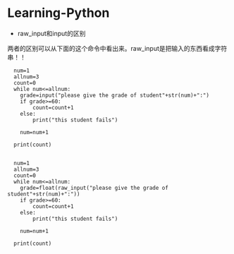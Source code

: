 Learning-Python
===============

- raw_input和input的区别

两者的区别可以从下面的这个命令中看出来。raw_input是把输入的东西看成字符串！！

      num=1
      allnum=3
      count=0
      while num<=allnum:
      	grade=input("please give the grade of student"+str(num)+":")
      	if grade>=60:
      		count=count+1
      	else:
      		print("this student fails")
      
      	num=num+1
      
      print(count)
      
      
      num=1
      allnum=3
      count=0
      while num<=allnum:
      	grade=float(raw_input("please give the grade of student"+str(num)+":"))
      	if grade>=60:
      		count=count+1
      	else:
      		print("this student fails")
      
      	num=num+1
      
      print(count)
